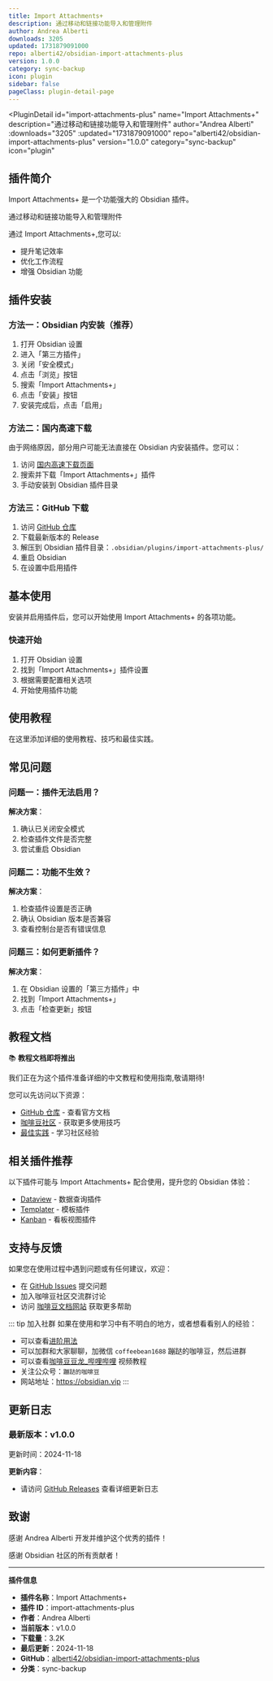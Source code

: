 ```yaml
---
title: Import Attachments+
description: 通过移动和链接功能导入和管理附件
author: Andrea Alberti
downloads: 3205
updated: 1731879091000
repo: alberti42/obsidian-import-attachments-plus
version: 1.0.0
category: sync-backup
icon: plugin
sidebar: false
pageClass: plugin-detail-page
---
```


<PluginDetail
  id="import-attachments-plus"
  name="Import Attachments+"
  description="通过移动和链接功能导入和管理附件"
  author="Andrea Alberti"
  :downloads="3205"
  :updated="1731879091000"
  repo="alberti42/obsidian-import-attachments-plus"
  version="1.0.0"
  category="sync-backup"
  icon="plugin"
>

<!-- AUTO_GENERATED_START -->
## 插件简介

Import Attachments+ 是一个功能强大的 Obsidian 插件。

通过移动和链接功能导入和管理附件

通过 Import Attachments+,您可以:

- 提升笔记效率
- 优化工作流程
- 增强 Obsidian 功能

<!-- AUTO_GENERATED_END -->

<!-- AUTO_GENERATED_START -->
## 插件安装

### 方法一：Obsidian 内安装（推荐）

1. 打开 Obsidian 设置
2. 进入「第三方插件」
3. 关闭「安全模式」
4. 点击「浏览」按钮
5. 搜索「Import Attachments+」
6. 点击「安装」按钮
7. 安装完成后，点击「启用」

### 方法二：国内高速下载

由于网络原因，部分用户可能无法直接在 Obsidian 内安装插件。您可以：

1. 访问 [国内高速下载页面](/zh/documentation/obsidian-plugins-download.html)
2. 搜索并下载「Import Attachments+」插件
3. 手动安装到 Obsidian 插件目录

### 方法三：GitHub 下载

1. 访问 [GitHub 仓库](https://github.com/alberti42/obsidian-import-attachments-plus)
2. 下载最新版本的 Release
3. 解压到 Obsidian 插件目录：`.obsidian/plugins/import-attachments-plus/`
4. 重启 Obsidian
5. 在设置中启用插件

## 基本使用

安装并启用插件后，您可以开始使用 Import Attachments+ 的各项功能。

### 快速开始

1. 打开 Obsidian 设置
2. 找到「Import Attachments+」插件设置
3. 根据需要配置相关选项
4. 开始使用插件功能

<!-- AUTO_GENERATED_END -->

<!-- CUSTOM_CONTENT_START:tutorial -->
## 使用教程

在这里添加详细的使用教程、技巧和最佳实践。

<!-- CUSTOM_CONTENT_END:tutorial -->

<!-- SHARED_CONTENT_START -->
## 常见问题

### 问题一：插件无法启用？

**解决方案**：
1. 确认已关闭安全模式
2. 检查插件文件是否完整
3. 尝试重启 Obsidian

### 问题二：功能不生效？

**解决方案**：
1. 检查插件设置是否正确
2. 确认 Obsidian 版本是否兼容
3. 查看控制台是否有错误信息

### 问题三：如何更新插件？

**解决方案**：
1. 在 Obsidian 设置的「第三方插件」中
2. 找到「Import Attachments+」
3. 点击「检查更新」按钮

## 教程文档

📚 **教程文档即将推出**

我们正在为这个插件准备详细的中文教程和使用指南,敬请期待!

您可以先访问以下资源：
- [GitHub 仓库](https://github.com/alberti42/obsidian-import-attachments-plus) - 查看官方文档
- [咖啡豆社区](/zh/bases/) - 获取更多使用技巧
- [最佳实践](/zh/best-practices/) - 学习社区经验

## 相关插件推荐

以下插件可能与 Import Attachments+ 配合使用，提升您的 Obsidian 体验：

- [Dataview](/zh/plugins/dataview.html) - 数据查询插件
- [Templater](/zh/plugins/templater-obsidian.html) - 模板插件
- [Kanban](/zh/plugins/obsidian-kanban.html) - 看板视图插件

## 支持与反馈

如果您在使用过程中遇到问题或有任何建议，欢迎：

- 在 [GitHub Issues](https://github.com/alberti42/obsidian-import-attachments-plus/issues) 提交问题
- 加入咖啡豆社区交流群讨论
- 访问 [咖啡豆文档网站](https://obsidian.vip) 获取更多帮助

::: tip 加入社群
如果在使用和学习中有不明白的地方，或者想看看别人的经验：
- 可以查看[进阶用法](/zh/advanced)
- 可以加群和大家聊聊，加微信 `coffeebean1688` 蹦跶的咖啡豆，然后进群
- 可以查看[咖啡豆豆龙_哔哩哔哩](https://space.bilibili.com/618777356) 视频教程
- 关注公众号：`蹦跶的咖啡豆`
- 网站地址：https://obsidian.vip
:::
<!-- SHARED_CONTENT_END -->

<!-- AUTO_GENERATED_START -->
## 更新日志

### 最新版本：v1.0.0

更新时间：2024-11-18

**更新内容**：
- 请访问 [GitHub Releases](https://github.com/alberti42/obsidian-import-attachments-plus/releases) 查看详细更新日志

## 致谢

感谢 Andrea Alberti 开发并维护这个优秀的插件！

感谢 Obsidian 社区的所有贡献者！

---

**插件信息**
- **插件名称**：Import Attachments+
- **插件 ID**：import-attachments-plus
- **作者**：Andrea Alberti
- **当前版本**：v1.0.0
- **下载量**：3.2K
- **最后更新**：2024-11-18
- **GitHub**：[alberti42/obsidian-import-attachments-plus](https://github.com/alberti42/obsidian-import-attachments-plus)
- **分类**：sync-backup
<!-- AUTO_GENERATED_END -->

</PluginDetail>

